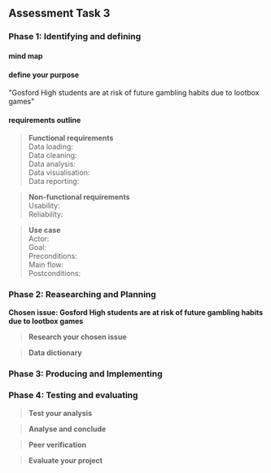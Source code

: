 ## Assessment Task 3
### Phase 1: Identifying and defining
#### **mind map**
#### **define your purpose**
"Gosford High students are at risk of future gambling habits due to lootbox games"
#### **requirements outline**
> **Functional requirements**  
Data loading:  
Data cleaning:  
Data analysis:  
Data visualisation:  
Data reporting:  

> **Non-functional requirements**  
Usability:  
Reliability:

> **Use case**  
Actor:  
Goal:  
Preconditions:  
Main flow:  
Postconditions:  

### Phase 2: Reasearching and Planning
**Chosen issue: Gosford High students are at risk of future gambling habits due to lootbox games**

> **Research your chosen issue**  



> **Data dictionary**

### Phase 3: Producing and Implementing


### Phase 4: Testing and evaluating
> **Test your analysis**

> **Analyse and conclude**

> **Peer verification**

> **Evaluate your project**
